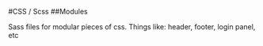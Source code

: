 #CSS / Scss
##Modules

Sass files for modular pieces of css. Things like: header, footer, login panel, etc